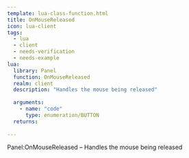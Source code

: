 ```yaml
---
template: lua-class-function.html
title: OnMouseReleased
icon: lua-client
tags:
  - lua
  - client
  - needs-verification
  - needs-example
lua:
  library: Panel
  function: OnMouseReleased
  realm: client
  description: "Handles the mouse being released"
  
  arguments:
    - name: "code"
      type: enumeration/BUTTON
  returns:
    
---
```


<div class="lua__search__keywords">
Panel:OnMouseReleased &#x2013; Handles the mouse being released
</div>
